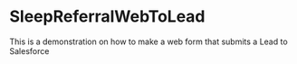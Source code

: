 # SleepReferralWebToLead
This is a demonstration on how to make a web form that submits a Lead to Salesforce
